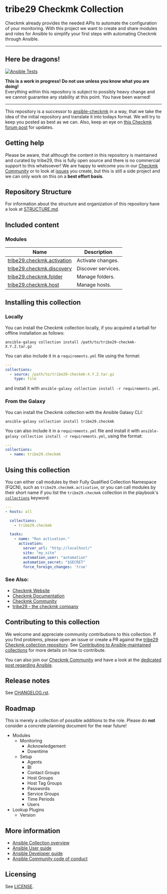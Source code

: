 # tribe29 Checkmk Collection

Checkmk already provides the needed APIs to automate the 
configuration of your monitoring. With this project we want to create
and share modules and roles for Ansible to simplify your first steps
with automating Checkmk through Ansible.

---

## Here be dragons!
[![Ansible Tests](https://github.com/tribe29/ansible-collection-tribe29.checkmk/actions/workflows/ansible-test.yaml/badge.svg)](https://github.com/tribe29/ansible-collection-tribe29.checkmk/actions/workflows/ansible-test.yaml)

**This is a work in progress! Do not use unless you know what you are doing!**  
Everything within this repository is subject to possibly heavy change
and we cannot guarantee any stability at this point. You have been warned!

---

This repository is a successor to [ansible-checkmk](https://github.com/tribe29/ansible-checkmk)
in a way, that we take the idea of the initial repository and translate it into
todays format. We will try to keep you posted as best as we can.
Also, keep an eye on [this Checkmk forum post](https://forum.checkmk.com/t/checkmk-goes-ansible/25428) for updates.

## Getting help

Please be aware, that although the content in this repository is maintained and
curated by tribe29, this is fully open source and there is no commercial support
to this whatsoever! We are happy to welcome you in our [Checkmk Community](https://forum.checkmk.com/)
or to look at [issues](https://github.com/tribe29/ansible-collection-tribe29.checkmk/issues?q=is%3Aissue+is%3Aopen+sort%3Aupdated-desc)
you create, but this is still a side project and we can only work on this on a **best effort basis**.

## Repository Structure

For information about the structure and organization of this repository
have a look at [STRUCTURE.md](docs/STRUCTURE.md).

## Included content

<!--start collection content-->
<!-- ### Inventory plugins
Name | Description
--- | ---
[tribe29.checkmk.ec2](https://github.com/tribe29/ansible-collection-tribe29.checkmktree/main/docs/tribe29.checkmk.ec2_inventory.rst)|EC2 inventory source
[tribe29.checkmk.rds](https://github.com/tribe29/ansible-collection-tribe29.checkmktree/main/docs/tribe29.checkmk.rds_inventory.rst)|rds instance source

### Lookup plugins
Name | Description
--- | ---
[tribe29.checkmk.account_attribute](https://github.com/tribe29/ansible-collection-tribe29.checkmktree/main/docs/tribe29.checkmk.account_attribute_lookup.rst)|Look up Checkmk account attributes.
[tribe29.checkmk.secret](https://github.com/tribe29/ansible-collection-tribe29.checkmktree/main/docs/tribe29.checkmk.secret_lookup.rst)|Look up secrets stored in Checkmk Secrets Manager. -->

### Modules
Name | Description
--- | ---
[tribe29.checkmk.activation](https://github.com/tribe29/ansible-collection-tribe29.checkmktree/main/docs/tribe29.checkmk.activation.md)|Activate changes.
[tribe29.checkmk.discovery](https://github.com/tribe29/ansible-collection-tribe29.checkmktree/main/docs/tribe29.checkmk.discovery.md)|Discover services.
[tribe29.checkmk.folder](https://github.com/tribe29/ansible-collection-tribe29.checkmktree/main/docs/tribe29.checkmk.folder.md)|Manage folders.
[tribe29.checkmk.host](https://github.com/tribe29/ansible-collection-tribe29.checkmktree/main/docs/tribe29.checkmk.host.md)|Manage hosts.
<!--end collection content-->

## Installing this collection

### Locally

You can install the Checkmk collection locally, if you acquired a tarball for
offline installation as follows:

    ansible-galaxy collection install /path/to/tribe29-checkmk-X.Y.Z.tar.gz

You can also include it in a `requirements.yml` file using the format:
```yaml
---
collections:
  - source: /path/to/tribe29-checkmk-X.Y.Z.tar.gz
    type: file
```
and install it with `ansible-galaxy collection install -r requirements.yml`.

### From the Galaxy

You can install the Checkmk collection with the Ansible Galaxy CLI:

    ansible-galaxy collection install tribe29.checkmk

You can also include it in a `requirements.yml` file and install it with
`ansible-galaxy collection install -r requirements.yml`, using the format:

```yaml
---
collections:
  - name: tribe29.checkmk
```

## Using this collection

You can either call modules by their Fully Qualified Collection Namespace (FQCN),
such as `tribe29.checkmk.activation`, or you can call modules by their short name
if you list the `tribe29.checkmk` collection in the playbook's [`collections`](https://docs.ansible.com/ansible/devel/user_guide/collections_using.html#using-collections-in-playbooks) keyword:

```yaml
---
- hosts: all

  collections:
    - tribe29.checkmk

  tasks:
    - name: "Run activation."
      activation:
        server_url: "http://localhost/"
        site: "my_site"
        automation_user: "automation"
        automation_secret: "$SECRET"
        force_foreign_changes: 'true'
```
### See Also:

* [Checkmk Website](https://checkmk.com)
* [Checkmk Documentation](https://docs.checkmk.com/)
* [Checkmk Community](https://forum.checkmk.com/)
* [tribe29 - the checkmk company](https://tribe29.com)

## Contributing to this collection

We welcome and appreciate community contributions to this collection.
If you find problems, please open an issue or create a PR against the [tribe29 Checkmk collection repository](https://github.com/tribe29/ansible-collection-tribe29.checkmk).
See [Contributing to Ansible-maintained collections](https://docs.ansible.com/ansible/devel/community/contributing_maintained_collections.html#contributing-maintained-collections) for more details on how to contribute.

You can also join our [Checkmk Community](https://forum.checkmk.com/)
and have a look at the [dedicated post regarding Ansible](https://forum.checkmk.com/t/checkmk-goes-ansible/25428).

## Release notes
<!--Add a link to a changelog.rst file or an external docsite to cover this information. -->
See [CHANGELOG.rst](CHANGELOG.rst).

## Roadmap
<!-- Optional. Include the roadmap for this collection, and the proposed release/versioning strategy so users can anticipate the upgrade/update cycle. -->
This is merely a collection of possible additions to the role.
Please do **not** consider a concrete planning document for the near future!

- Modules
  - Monitoring
    - Acknowledgement
    - Downtime
  - Setup
    - Agents
    - BI
    - Contact Groups
    - Host Groups
    - Host Tag Groups
    - Passwords
    - Service Groups
    - Time Periods
    - Users
- Lookup Plugins
  - Version

## More information

- [Ansible Collection overview](https://github.com/ansible-collections/overview)
- [Ansible User guide](https://docs.ansible.com/ansible/latest/user_guide/index.html)
- [Ansible Developer guide](https://docs.ansible.com/ansible/latest/dev_guide/index.html)
- [Ansible Community code of conduct](https://docs.ansible.com/ansible/latest/community/code_of_conduct.html)

## Licensing
See [LICENSE](LICENSE).
